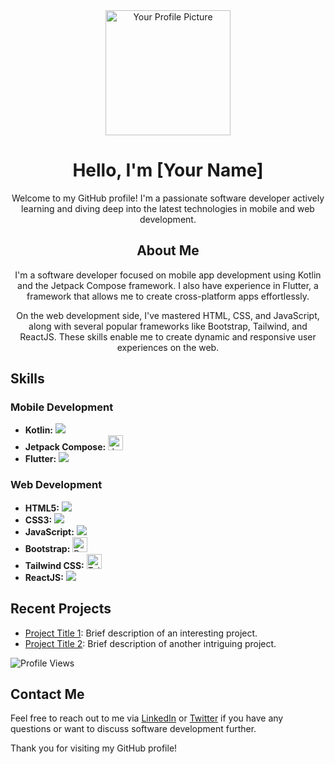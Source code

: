 <!-- Header Section -->
<div align="center">
  <img src="your_profile_picture_url" alt="Your Profile Picture" width="200" />

# Hello, I'm [Your Name]

Welcome to my GitHub profile! I'm a passionate software developer actively learning and diving deep into the latest technologies in mobile and web development.

## About Me

I'm a software developer focused on mobile app development using Kotlin and the Jetpack Compose framework. I also have experience in Flutter, a framework that allows me to create cross-platform apps effortlessly.

On the web development side, I've mastered HTML, CSS, and JavaScript, along with several popular frameworks like Bootstrap, Tailwind, and ReactJS. These skills enable me to create dynamic and responsive user experiences on the web.
</div>

<!-- Skills Section -->
## Skills

### Mobile Development
- **Kotlin:** <img src="https://img.icons8.com/color/48/000000/kotlin.png"/> 
- **Jetpack Compose:** <img src="https://developer.android.com/images/brand/jetpack/compose-64.png" alt="Jetpack Compose Logo" width="24"/>
- **Flutter:** <img src="https://img.icons8.com/color/48/000000/flutter.png"/>

### Web Development
- **HTML5:** <img src="https://img.icons8.com/color/48/000000/html-5.png"/>
- **CSS3:** <img src="https://img.icons8.com/color/48/000000/css3.png"/>
- **JavaScript:** <img src="https://img.icons8.com/color/48/000000/javascript.png"/>
- **Bootstrap:** <img src="https://getbootstrap.com/docs/5.0/assets/brand/bootstrap-logo.svg" alt="Bootstrap Logo" width="24"/>
- **Tailwind CSS:** <img src="https://tailwindcss.com/_next/static/media/tailwindcss-logotype.6cc24b6e6ce773afed7b7f8ef8d07f93.svg" alt="Tailwind CSS Logo" width="24"/>
- **ReactJS:** <img src="https://img.icons8.com/color/48/000000/react-native.png"/>

<!-- Projects Section -->
## Recent Projects

- [Project Title 1](project_link_1): Brief description of an interesting project.
- [Project Title 2](project_link_2): Brief description of another intriguing project.

<!-- Visitor Counter Section -->
![Profile Views](https://profile-counter.glitch.me/{hafizzibrahim}/count.svg)

<!-- Contact Me Section -->
## Contact Me

Feel free to reach out to me via [LinkedIn](linkedin_link) or [Twitter](twitter_link) if you have any questions or want to discuss software development further.

Thank you for visiting my GitHub profile!
